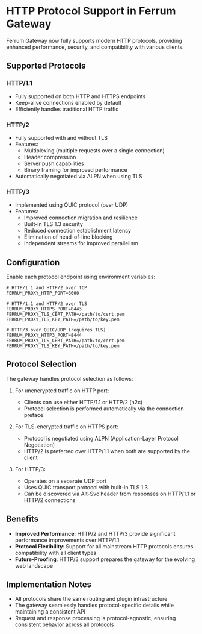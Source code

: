 # HTTP Protocol Support in Ferrum Gateway

Ferrum Gateway now fully supports modern HTTP protocols, providing enhanced performance, security, and compatibility with various clients.

## Supported Protocols

### HTTP/1.1
- Fully supported on both HTTP and HTTPS endpoints
- Keep-alive connections enabled by default
- Efficiently handles traditional HTTP traffic

### HTTP/2
- Fully supported with and without TLS
- Features:
  - Multiplexing (multiple requests over a single connection)
  - Header compression
  - Server push capabilities
  - Binary framing for improved performance
- Automatically negotiated via ALPN when using TLS

### HTTP/3
- Implemented using QUIC protocol (over UDP)
- Features:
  - Improved connection migration and resilience
  - Built-in TLS 1.3 security
  - Reduced connection establishment latency
  - Elimination of head-of-line blocking
  - Independent streams for improved parallelism

## Configuration

Enable each protocol endpoint using environment variables:

```
# HTTP/1.1 and HTTP/2 over TCP
FERRUM_PROXY_HTTP_PORT=8000

# HTTP/1.1 and HTTP/2 over TLS
FERRUM_PROXY_HTTPS_PORT=8443
FERRUM_PROXY_TLS_CERT_PATH=/path/to/cert.pem
FERRUM_PROXY_TLS_KEY_PATH=/path/to/key.pem

# HTTP/3 over QUIC/UDP (requires TLS)
FERRUM_PROXY_HTTP3_PORT=8444
FERRUM_PROXY_TLS_CERT_PATH=/path/to/cert.pem
FERRUM_PROXY_TLS_KEY_PATH=/path/to/key.pem
```

## Protocol Selection

The gateway handles protocol selection as follows:

1. For unencrypted traffic on HTTP port:
   - Clients can use either HTTP/1.1 or HTTP/2 (h2c)
   - Protocol selection is performed automatically via the connection preface

2. For TLS-encrypted traffic on HTTPS port:
   - Protocol is negotiated using ALPN (Application-Layer Protocol Negotiation)
   - HTTP/2 is preferred over HTTP/1.1 when both are supported by the client

3. For HTTP/3:
   - Operates on a separate UDP port
   - Uses QUIC transport protocol with built-in TLS 1.3
   - Can be discovered via Alt-Svc header from responses on HTTP/1.1 or HTTP/2 connections

## Benefits

- **Improved Performance**: HTTP/2 and HTTP/3 provide significant performance improvements over HTTP/1.1
- **Protocol Flexibility**: Support for all mainstream HTTP protocols ensures compatibility with all client types
- **Future-Proofing**: HTTP/3 support prepares the gateway for the evolving web landscape

## Implementation Notes

- All protocols share the same routing and plugin infrastructure
- The gateway seamlessly handles protocol-specific details while maintaining a consistent API
- Request and response processing is protocol-agnostic, ensuring consistent behavior across all protocols
